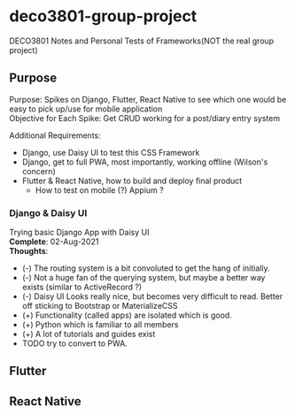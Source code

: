# deco3801-group-project
DECO3801 Notes and Personal Tests of Frameworks(NOT the real group project)

## Purpose
Purpose: Spikes on Django, Flutter, React Native to see which one would be easy to pick up/use for mobile application  
Objective for Each Spike: Get CRUD working for a post/diary entry system  
  
Additional Requirements:
- Django, use Daisy UI to test this CSS Framework
- Django, get to full PWA, most importantly, working offline (Wilson's concern)
- Flutter & React Native, how to build and deploy final product
  -  How to test on mobile (?) Appium ?

### Django & Daisy UI
Trying basic Django App with Daisy UI  
**Complete**: 02-Aug-2021  
**Thoughts**: 
* (-) The routing system is a bit convoluted to get the hang of initially.
* (-) Not a huge fan of the querying system, but maybe a better way exists (similar to ActiveRecord ?)
* (-) Daisy UI Looks really nice, but becomes very difficult to read. Better off sticking to Bootstrap or MaterializeCSS
* (+) Functionality (called apps) are isolated which is good. 
* (+) Python which is familiar to all members
* (+) A lot of tutorials and guides exist
* TODO try to convert to PWA.

## Flutter

## React Native
